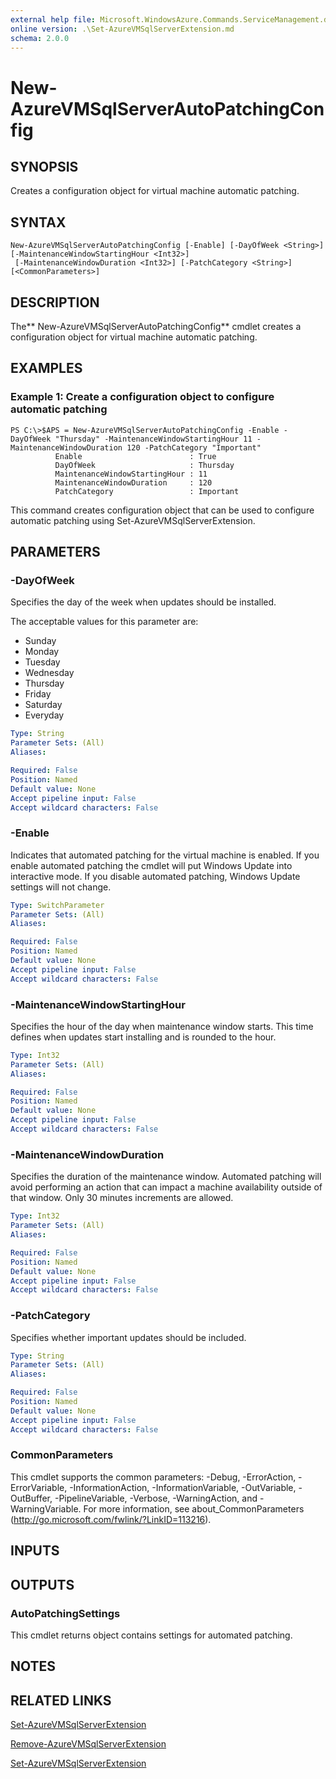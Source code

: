 ```yaml
---
external help file: Microsoft.WindowsAzure.Commands.ServiceManagement.dll-Help.xml
online version: .\Set-AzureVMSqlServerExtension.md
schema: 2.0.0
---
```


# New-AzureVMSqlServerAutoPatchingConfig

## SYNOPSIS
Creates a configuration object for virtual machine automatic patching.

## SYNTAX

```
New-AzureVMSqlServerAutoPatchingConfig [-Enable] [-DayOfWeek <String>] [-MaintenanceWindowStartingHour <Int32>]
 [-MaintenanceWindowDuration <Int32>] [-PatchCategory <String>] [<CommonParameters>]
```

## DESCRIPTION
The** New-AzureVMSqlServerAutoPatchingConfig** cmdlet creates a configuration object for virtual machine automatic patching.

## EXAMPLES

### Example 1: Create a configuration object to configure automatic patching
```
PS C:\>$APS = New-AzureVMSqlServerAutoPatchingConfig -Enable -DayOfWeek "Thursday" -MaintenanceWindowStartingHour 11 -MaintenanceWindowDuration 120 -PatchCategory "Important"
          Enable                        : True
          DayOfWeek                     : Thursday
          MaintenanceWindowStartingHour : 11
          MaintenanceWindowDuration     : 120
          PatchCategory                 : Important
```

This command creates configuration object that can be used to configure automatic patching using Set-AzureVMSqlServerExtension.

## PARAMETERS

### -DayOfWeek
Specifies the day of the week when updates should be installed.

The acceptable values for this parameter are:

- Sunday
- Monday
- Tuesday
- Wednesday
- Thursday
- Friday
- Saturday
- Everyday

```yaml
Type: String
Parameter Sets: (All)
Aliases: 

Required: False
Position: Named
Default value: None
Accept pipeline input: False
Accept wildcard characters: False
```

### -Enable
Indicates that automated patching for the virtual machine is enabled.
If you enable automated patching the cmdlet will put Windows Update into interactive mode.
If you disable automated patching, Windows Update settings will not change.

```yaml
Type: SwitchParameter
Parameter Sets: (All)
Aliases: 

Required: False
Position: Named
Default value: None
Accept pipeline input: False
Accept wildcard characters: False
```

### -MaintenanceWindowStartingHour
Specifies the hour of the day when maintenance window starts.
This time defines when updates start installing and is rounded to the hour.

```yaml
Type: Int32
Parameter Sets: (All)
Aliases: 

Required: False
Position: Named
Default value: None
Accept pipeline input: False
Accept wildcard characters: False
```

### -MaintenanceWindowDuration
Specifies the duration of the maintenance window.
Automated patching will avoid performing an action that can impact a machine availability outside of that window.
Only 30 minutes increments are allowed.

```yaml
Type: Int32
Parameter Sets: (All)
Aliases: 

Required: False
Position: Named
Default value: None
Accept pipeline input: False
Accept wildcard characters: False
```

### -PatchCategory
Specifies whether important updates should be included.

```yaml
Type: String
Parameter Sets: (All)
Aliases: 

Required: False
Position: Named
Default value: None
Accept pipeline input: False
Accept wildcard characters: False
```

### CommonParameters
This cmdlet supports the common parameters: -Debug, -ErrorAction, -ErrorVariable, -InformationAction, -InformationVariable, -OutVariable, -OutBuffer, -PipelineVariable, -Verbose, -WarningAction, and -WarningVariable. For more information, see about_CommonParameters (http://go.microsoft.com/fwlink/?LinkID=113216).

## INPUTS

## OUTPUTS

### AutoPatchingSettings
This cmdlet returns object contains settings for automated patching.

## NOTES

## RELATED LINKS

[Set-AzureVMSqlServerExtension](.\Set-AzureVMSqlServerExtension.md)

[Remove-AzureVMSqlServerExtension](.\Remove-AzureVMSqlServerExtension.md)

[Set-AzureVMSqlServerExtension](.\Set-AzureVMSqlServerExtension.md)

